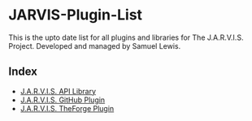 # JARVIS-Plugin-List
This is the upto date list for all plugins and libraries for The J.A.R.V.I.S. Project. Developed and managed by Samuel Lewis.

## Index

- [J.A.R.V.I.S. API Library](https://github.com/Silewis37/JARVIS-API-Library)
- [J.A.R.V.I.S. GitHub Plugin](https://github.com/Silewis37/JARVIS-GitHub-Plugin)
- [J.A.R.V.I.S. TheForge Plugin](https://github.com/Silewis37/JARVIS-TheForge-Plugin)

